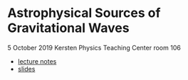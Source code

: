 # Astrophysical Sources of Gravitational Waves

5 October 2019
Kersten Physics Teaching Center room 106

 * [lecture notes](lecture2-notes.pdf)
 * [slides](lecture2-slides.pdf)
